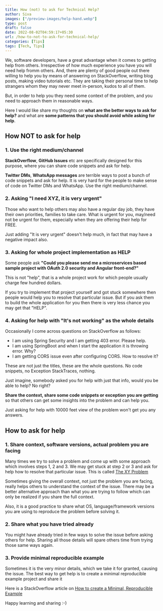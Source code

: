 ```yaml
---
title: How (not) to ask for Technical Help? 
author: Siva
images: ["/preview-images/help-hand.webp"]
type: post
draft: false
date: 2022-08-02T04:59:17+05:30
url: /how-to-not-to-ask-for-technical-help/
categories: [Tips]
tags: [Tech, Tips]
---
```


We, software developers, have a great advantage when it comes to getting help from others.
Irrespective of how much experience you have you will need help fromm others. 
And, there are plenty of good people out there willing to help you by means of answering on StackOverflow, writing blog posts, making video tutorials etc. They are taking their personal time to help strangers whom they may never meet in-person, kudos to all of them.

<!--more-->


But, in order to help you they need some context of the problem, and you need to approach them in reasonable ways.

Here I would like share my thoughts on **what are the better ways to ask for help?** and what are **some patterns that you should avoid while asking for help**.

## How NOT to ask for help
### 1. Use the right medium/channel

**StackOverflow**, **GitHub Issues** etc are specifically designed for this purpose, where you can share code snippets and ask for help.

**Twitter DMs**, **WhatsApp messages** are terrible ways to post a bunch of code snippets and ask for help.
It is very hard for the people to make sense of code on Twitter DMs and WhatsApp. Use the right medium/channel.

### 2. Asking "I need XYZ, it is very urgent"
Those who want to help others may also have a regular day job, they have their own priorities, families to take care.
What is urgent for you, may/need not be urgent for them, especially when they are offering their help for FREE.

Just adding "It is very urgent" doesn't help much, in fact that may have a negative impact also.

### 3. Asking for whole project implementation as HELP
Some people ask **"Could you please send me a microservices based sample project with OAuth 2.0 security and Angular front-end?"**

This is not "help", that is a whole project work for which people usually charge few hundred dollars.

If you try to implement that project yourself and got stuck somewhere then people would help you to resolve that particular issue. 
But if you ask them to build the whole application for you then there is very less chance you may get that "HELP".

### 4. Asking for help with "It's not working" as the whole details
Occasionally I come across questions on StackOverflow as follows:

* I am using Spring Security and I am getting 403 error. Please help.
* I am using SpringBoot and when I start the application it is throwing error. Why?
* I am getting CORS issue even after configuring CORS. How to resolve it?

These are not just the titles, these are the whole questions. No code snippets, no Exception StackTraces, nothing.

Just imagine, somebody asked you for help with just that info, would you be able to help? No right?

**Share the context, share some code snippets or exception you are getting** so that others can get some insights into the problem and can help you. 

Just asking for help with 10000 feet view of the problem won't get you any answers. 

## How to ask for help

### 1. Share context, software versions, actual problem you are facing
Many times we try to solve a problem and come up with some approach which involves steps 1, 2 and 3.
We may get stuck at step 2 or 3 and ask for help how to resolve that particular issue.
This is called [The XY Problem](https://xyproblem.info/)

Sometimes giving the overall context, not just the problem you are facing, really helps others to understand the context of the issue. 
There may be a better alternative approach than what you are trying to follow which can only be realized if you share the full context. 

Also, it is a good practice to share what OS, language/framework versions you are using to reproduce the problem before solving it.

### 2. Share what you have tried already
You might have already tried in few ways to solve the issue before asking others for help.
Sharing all those details will spare others time from trying those same ways again.

### 3. Provide minimal reproducible example
Sometimes it is the very minor details, which we take it for granted, causing the issue.
The best way to get help is to create a minimal reproducible example project and share it

Here is a StackOverflow article on [How to create a Minimal, Reproducible Example](https://stackoverflow.com/help/minimal-reproducible-example)

Happy learning and sharing :-)
